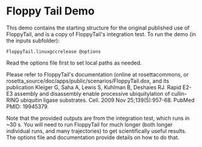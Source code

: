 Floppy Tail Demo
================

This demo contains the starting structure for the original published use of 
FloppyTail, and is a copy of FloppyTail's integration test.  To run the demo 
(in the inputs subfolder):

    FloppyTail.linuxgccrelease @options

Read the options file first to set local paths as needed.

Please refer to FloppyTail's documentation (online at rosettacommons, or 
rosetta_source/doc/apps/public/scenarios/FloppyTail.dox, and its publication 
Kleiger G, Saha A, Lewis S, Kuhlman B, Deshaies RJ. Rapid E2-E3 assembly and 
disassembly enable processive ubiquitylation of cullin-RING ubiquitin ligase 
substrates. Cell. 2009 Nov 25;139(5):957-68. PubMed PMID: 19945379.

Note that the provided outputs are from the integration test, which runs in ~30 
s.  You will need to run FloppyTail for much longer (both longer individual 
runs, and many trajectories) to get scientifically useful results.  The options 
file and documentation provide details on how to do that.
